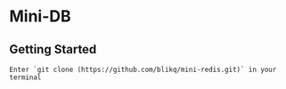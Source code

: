 # Mini-DB

## Getting Started
    Enter `git clone (https://github.com/blikq/mini-redis.git)` in your terminal